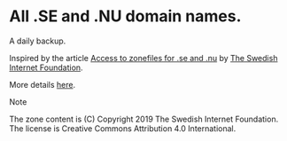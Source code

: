 # All .SE and .NU domain names. 

A daily backup.

Inspired by the article [Access to zonefiles for .se and .nu](https://internetstiftelsen.se/en/domains/tech-tools/access-to-zonefiles-for-se-and-nu/) by [The Swedish Internet Foundation](https://internetstiftelsen.se/en/).

More details [here](https://internetstiftelsen.se/en/zone-data/).

> [!NOTE]
> The zone content is (C) Copyright 2019 The Swedish Internet Foundation.
> The license is Creative Commons Attribution 4.0 International.
